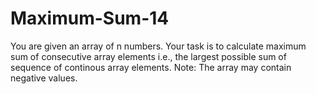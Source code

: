 # Maximum-Sum-14
You are given an array of n numbers. Your task is to calculate maximum sum of consecutive array elements i.e., the largest possible sum of sequence of continous array elements.  Note: The array may contain negative values.
